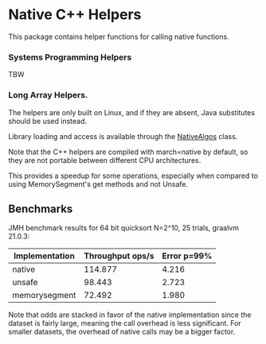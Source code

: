 # Native C++ Helpers

This package contains helper functions for calling native functions.

### Systems Programming Helpers

TBW

### Long Array Helpers. 

The helpers are only built on Linux, and if they are absent, Java substitutes should be used instead.  

Library loading and access is available through the
[NativeAlgos](java/nu/marginalia/NativeAlgos.java) class.

Note that the C++ helpers are compiled with march=native by default, so they are not portable 
between different CPU architectures.

This provides a speedup for some operations, especially when compared to using MemorySegment's
get methods and not Unsafe.

## Benchmarks

JMH benchmark results for 64 bit quicksort N=2^10, 25 trials, graalvm 21.0.3:

| Implementation | Throughput ops/s | Error p=99% |
|----------------|------------------|-------------|
| native         | 114.877          | 4.216       |
| unsafe         | 98.443           | 2.723       |
| memorysegment  | 72.492           | 1.980       |

Note that odds are stacked in favor of the native implementation 
since the dataset is fairly large, meaning the call overhead is 
less significant.  For smaller datasets, the overhead of native 
calls may be a bigger factor.
